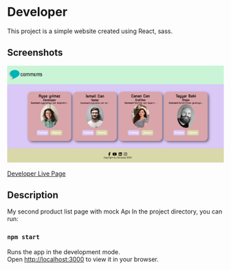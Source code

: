 # Developer
This project is a simple website created using React, sass.
## Screenshots
![Project snapshot](./Developer.png) 

[Developer Live Page](https://comments-developer.netlify.app/)
## Description
My second product list  page with mock Apı
In the project directory, you can run:
### `npm start`
Runs the app in the development mode.\
Open [http://localhost:3000](http://localhost:3000) to view it in your browser.

